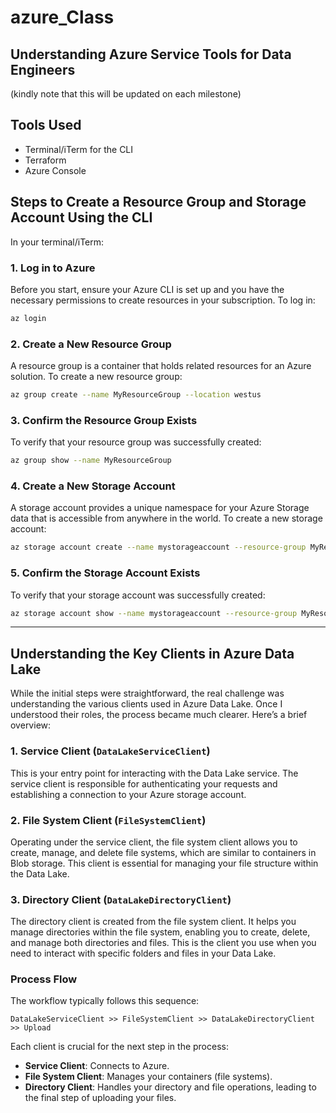 # azure_Class

## Understanding Azure Service Tools for Data Engineers

(kindly note that this will be updated on each milestone)

## Tools Used
- Terminal/iTerm for the CLI
- Terraform
- Azure Console

## Steps to Create a Resource Group and Storage Account Using the CLI

In your terminal/iTerm:

### 1. Log in to Azure
Before you start, ensure your Azure CLI is set up and you have the necessary permissions to create resources in your subscription. To log in:

```bash
az login
```

### 2. Create a New Resource Group
A resource group is a container that holds related resources for an Azure solution. To create a new resource group:

```bash
az group create --name MyResourceGroup --location westus
```

### 3. Confirm the Resource Group Exists
To verify that your resource group was successfully created:

```bash
az group show --name MyResourceGroup
```

### 4. Create a New Storage Account
A storage account provides a unique namespace for your Azure Storage data that is accessible from anywhere in the world. To create a new storage account:

```bash
az storage account create --name mystorageaccount --resource-group MyResourceGroup --location westus --sku Standard_LRS --kind StorageV2
```

### 5. Confirm the Storage Account Exists
To verify that your storage account was successfully created:

```bash
az storage account show --name mystorageaccount --resource-group MyResourceGroup
```

---

## Understanding the Key Clients in Azure Data Lake

While the initial steps were straightforward, the real challenge was understanding the various clients used in Azure Data Lake. Once I understood their roles, the process became much clearer. Here’s a brief overview:

### 1. Service Client (`DataLakeServiceClient`)
This is your entry point for interacting with the Data Lake service. The service client is responsible for authenticating your requests and establishing a connection to your Azure storage account.

### 2. File System Client (`FileSystemClient`)
Operating under the service client, the file system client allows you to create, manage, and delete file systems, which are similar to containers in Blob storage. This client is essential for managing your file structure within the Data Lake.

### 3. Directory Client (`DataLakeDirectoryClient`)
The directory client is created from the file system client. It helps you manage directories within the file system, enabling you to create, delete, and manage both directories and files. This is the client you use when you need to interact with specific folders and files in your Data Lake.

### Process Flow
The workflow typically follows this sequence:

`DataLakeServiceClient >> FileSystemClient >> DataLakeDirectoryClient >> Upload`

Each client is crucial for the next step in the process:
- **Service Client**: Connects to Azure.
- **File System Client**: Manages your containers (file systems).
- **Directory Client**: Handles your directory and file operations, leading to the final step of uploading your files.
